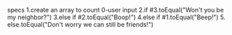specs
1.create an array to count 0-user input
2.if #3.toEqual("Won't you be my neighbor?")
3.else if #2.toEqual("Boop!")
4.else if #1.toEqual("Beep!")
5. else.toEqual("Don't worry we can still be friends!")

